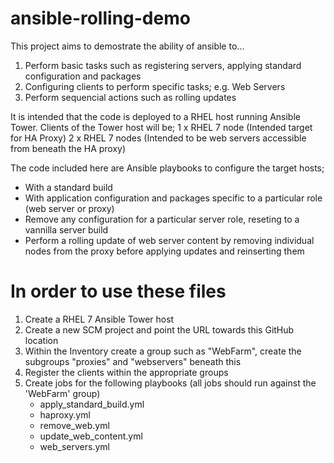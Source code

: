 # ansible-rolling-demo
This project aims to demostrate the ability of ansible to...
1. Perform basic tasks such as registering servers, applying standard configuration and packages
2. Configuring clients to perform specific tasks; e.g. Web Servers
3. Perform sequencial actions such as rolling updates

It is intended that the code is deployed to a RHEL host running Ansible Tower.  Clients of the Tower host will be;
1 x RHEL 7 node (Intended target for HA Proxy)
2 x RHEL 7 nodes (Intended to be web servers accessible from beneath the HA proxy)

The code included here are Ansible playbooks to configure the target hosts;
- With a standard build
- With application configuration and packages specific to a particular role (web server or proxy)
- Remove any configuration for a particular server role, reseting to a vannilla server build
- Perform a rolling update of web server content by removing individual nodes from the proxy before applying updates and reinserting them

# In order to use these files
1. Create a RHEL 7 Ansible Tower host
2. Create a new SCM project and point the URL towards this GitHub location
3. Within the Inventory create a group such as "WebFarm", create the subgroups "proxies" and "webservers" beneath this
4. Register the clients within the appropriate groups
5. Create jobs for the following playbooks (all jobs should run against the 'WebFarm' group)
   - apply_standard_build.yml
   - haproxy.yml
   - remove_web.yml
   - update_web_content.yml
   - web_servers.yml

